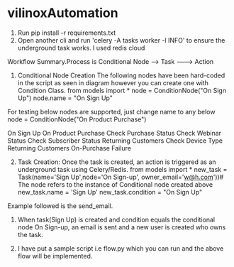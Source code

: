# vilinoxAutomation

1. Run pip install -r requirements.txt
3. Open another cli and run 'celery -A tasks worker -l INFO' to ensure the underground task works. I used redis cloud 

Workflow Summary.Process is Conditional Node --> Task ---> Action

1. Conditional Node Creation The following nodes have been hard-coded in the script as seen in diagram however you can create one with Condition Class.
 from models import *
 node = ConditionNode("On Sign Up")
 node.name = "On Sign Up"

For testing below nodes are supported,  just change name to any below node = ConditionNode("On Product Purchase")

On Sign Up 
On Product Purchase
Check Purchase Status
Check Webinar Status
Check Subscriber Status
Returning Customers
Check Device Type
Returning Customers
On-Purchase Failure
 
2. Task Creation: Once the task is created, an action is triggered as an underground task  using Celery/Redis.
 from models import *
 new_task = Task(name='Sign Up',node='On Sign-up', owner_email='w@h.com'))#	The node refers to the instance of Conditional node created above
 new_task.name = 'Sign Up'
 new_task.condition = "On Sign Up"
 
 Example followed is the send_email.
 1. When task(Sign Up) is created and condition equals the conditional node On Sign-up, an email is sent and a new user is created who owns the task.
 
 
 4. I have put a sample script i.e flow.py which you can run and the above flow will be implemented.  
  
